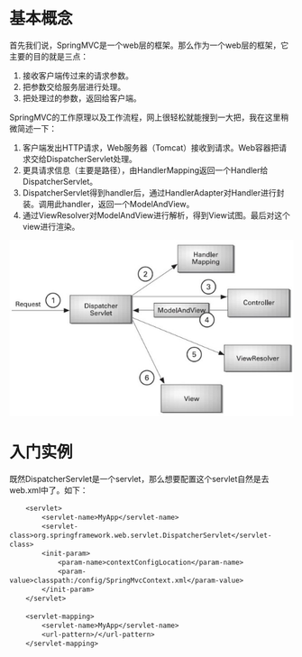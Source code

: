 # 基本概念
首先我们说，SpringMVC是一个web层的框架。那么作为一个web层的框架，它主要的目的就是三点：
1. 接收客户端传过来的请求参数。
2. 把参数交给服务层进行处理。
3. 把处理过的参数，返回给客户端。

SpringMVC的工作原理以及工作流程，网上很轻松就能搜到一大把，我在这里稍微简述一下：
1. 客户端发出HTTP请求，Web服务器（Tomcat）接收到请求。Web容器把请求交给DispatcherServlet处理。
2. 更具请求信息（主要是路径），由HandlerMapping返回一个Handler给DispatcherServlet。
3. DispatcherServlet得到handler后，通过HandlerAdapter对Handler进行封装。调用此handler，返回一个ModelAndView。
4. 通过ViewResolver对ModelAndView进行解析，得到View试图。最后对这个view进行渲染。

![](SpringMVC.jpg) 

# 入门实例
既然DispatcherServlet是一个servlet，那么想要配置这个servlet自然是去web.xml中了。如下：
```
    <servlet>
        <servlet-name>MyApp</servlet-name>
        <servlet-class>org.springframework.web.servlet.DispatcherServlet</servlet-class>
        <init-param>
            <param-name>contextConfigLocation</param-name>
            <param-value>classpath:/config/SpringMvcContext.xml</param-value>
        </init-param>
    </servlet>

    <servlet-mapping>
        <servlet-name>MyApp</servlet-name>
        <url-pattern>/</url-pattern>
    </servlet-mapping>
```